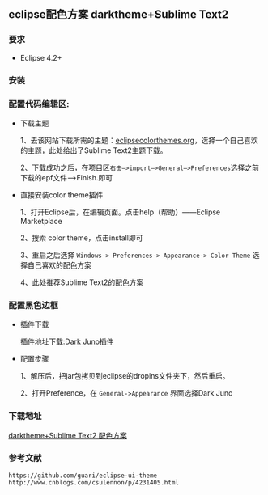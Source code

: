 ## eclipse配色方案 darktheme+Sublime Text2 ##



### 要求 ###
* Eclipse 4.2+

### 安装 ###
### 配置代码编辑区:

* 下载主题
 
	1、去该网站下载所需的主题：[eclipsecolorthemes.org](eclipsecolorthemes.org)，选择一个自己喜欢的主题，此处给出了Sublime Text2主题下载。
	
	2、下载成功之后，在项目区```右击—>import—>General—>Preferences```选择之前下载的epf文件—>Finish.即可

* 直接安装color theme插件

	1、打开Eclipse后，在编辑页面。点击help（帮助）——Eclipse Marketplace
	
	2、搜索 color theme，点击install即可
	
	3、重启之后选择 ```Windows-> Preferences-> Appearance-> Color Theme``` 选择自己喜欢的配色方案
	
	4、此处推荐Sublime Text2的配色方案

### 配置黑色边框 ###

* 插件下载

	插件地址下载:[Dark Juno插件](https://github.com/downloads/rogerdudler/eclipse-ui-themes/com.github.eclipsecolortheme.themes_1.0.0.201207121019.zip)

* 配置步骤

	1、解压后，把jar包拷贝到eclipse的dropins文件夹下，然后重启。
	
	2、打开Preference，在 ```General->Appearance``` 界面选择Dark Juno


### 下载地址 ###
[darktheme+Sublime Text2 配色方案](http://download.csdn.net/detail/u012682683/9528753)


### 参考文献 ###
	https://github.com/guari/eclipse-ui-theme
	http://www.cnblogs.com/csulennon/p/4231405.html